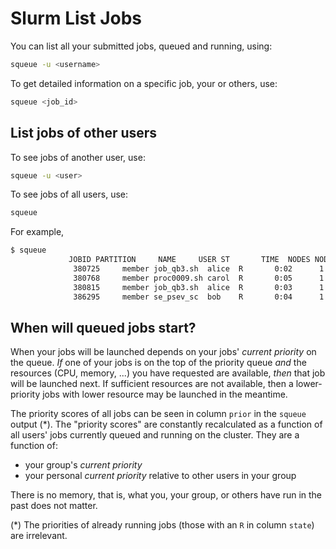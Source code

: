# Slurm List Jobs

You can list all your submitted jobs, queued and running, using:
```sh
squeue -u <username>
```


To get detailed information on a specific job, your or others, use:
```sh
squeue <job_id>
```


## List jobs of other users

To see jobs of another user, use:
```sh
squeue -u <user>
```

To see jobs of all users, use:
```sh
squeue
```

For example,

```sh
$ squeue
             JOBID PARTITION     NAME     USER ST       TIME  NODES NODELIST(REASON)
              380725     member job_qb3.sh  alice  R       0:02      1 tc1
              380768     member proc0009.sh carol  R       0:05      1 tc2
              380815     member job_qb3.sh  alice  R       0:03      1 tc1
              386295     member se_psev_sc  bob    R       0:04      1 tc2
```



## When will queued jobs start?

When your jobs will be launched depends on your jobs' _current priority_ on the queue.  _If_ one of your jobs is on the top of the priority queue _and_ the resources (CPU, memory, ...) you have requested are available, _then_ that job will be launched next.  If sufficient resources are not available, then a lower-priority jobs with lower resource may be launched in the meantime.

The priority scores of all jobs can be seen in column `prior` in the `squeue` output (\*). The "priority scores" are constantly recalculated as a function of all users' jobs currently queued and running on the cluster.  They are a function of:

 * your group's _current priority_
 * your personal _current priority_ relative to other users in your group

There is no memory, that is, what you, your group, or others have run in the past does not matter.

(\*) The priorities of already running jobs (those with an `R` in column `state`) are irrelevant.

